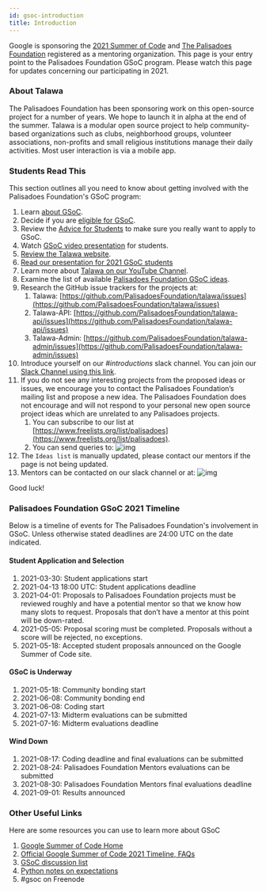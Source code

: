```yaml
---
id: gsoc-introduction
title: Introduction
---
```


Google is sponsoring the [2021 Summer of Code](https://summerofcode.withgoogle.com/) and [The Palisadoes Foundation](http://www.palisadoes.org) registered as a mentoring organization. This page is your entry point to the Palisadoes Foundation GSoC program. Please watch this page for updates concerning our participating in 2021.

### About Talawa

The Palisadoes Foundation has been sponsoring work on this open-source project for a number of years. We hope to launch it in alpha at the end of the summer. Talawa is a modular open source project to help community-based organizations such as clubs, neighborhood groups, volunteer associations, non-profits and small religious institutions manage their daily activities. Most user interaction is via a mobile app.

### Students Read This

This section outlines all you need to know about getting involved with the Palisadoes Foundation's GSoC program:

1. Learn [about GSoC](https://summerofcode.withgoogle.com/about/).
1. Decide if you are [eligible for GSoC](https://summerofcode.withgoogle.com/get-started/).
1. Review the [Advice for Students](https://opensource.googleblog.com/2011/03/dos-and-donts-of-google-summer-of-code.html) to make sure you really want to apply to GSoC.
1. Watch [GSoC video presentation](https://www.youtube.com/watch?v=S6IP_6HG2QE) for students.
1. [Review the Talawa website](https://palisadoesfoundation.github.io/talawa.github.io/).
1. [Read our presentation for 2021 GSoC students](http://www.palisadoes.org/wp-content/uploads/2021/03/gsoc-2021-talawa.pdf)
1. Learn more about [Talawa on our YouTube Channel](https://www.youtube.com/watch?v=Z4l5r3lcfe8&list=PLv50qHwThlJVTUZsVz2CbRSi2f8uF9XE6&index=5).
1. Examine the list of available [Palisadoes Foundation GSoC ideas](http://www.palisadoes.org/gsoc/ideas/).
1. Research the GitHub issue trackers for the projects at:
    1. Talawa: [https://github.com/PalisadoesFoundation/talawa/issues](https://github.com/PalisadoesFoundation/talawa/issues)
    1. Talawa-API: [https://github.com/PalisadoesFoundation/talawa-api/issues](https://github.com/PalisadoesFoundation/talawa-api/issues)
    1. Talawa-Admin: [https://github.com/PalisadoesFoundation/talawa-admin/issues](https://github.com/PalisadoesFoundation/talawa-admin/issues)
1. Introduce yourself on our *#introductions* slack channel. You can join our [Slack Channel using this link](https://join.slack.com/t/thepalisadoes-dyb6419/shared_invite/zt-nk79xxlg-OxTdlrD7RLaswu8EO_Q5rg).
1. If you do not see any interesting projects from the proposed ideas or issues, we encourage you to contact the Palisadoes Foundation’s mailing list and propose a new idea. The Palisadoes Foundation does not encourage and will not respond to your personal new open source project ideas which are unrelated to any Palisadoes projects.
    1. You can subscribe to our list at [https://www.freelists.org/list/palisadoes](https://www.freelists.org/list/palisadoes).  
    1. You can send queries to:
           ![img](/img/freelists.png)
1. The `Ideas list` is manually updated, please contact our mentors if the page is not being updated.
1. Mentors can be contacted on our slack channel or at:
       ![img](/img/mentors.png)

Good luck!

### Palisadoes Foundation GSoC 2021 Timeline

Below is a timeline of events for The Palisadoes Foundation's involvement in GSoC. Unless otherwise stated deadlines are 24:00 UTC on the date indicated.

#### Student Application and Selection

1. 2021-03-30: Student applications start
1. 2021-04-13 18:00 UTC: Student applications deadline
1. 2021-04-01: Proposals to Palisadoes Foundation projects must be reviewed roughly and have a potential mentor so that we know how many slots to request. Proposals that don’t have a mentor at this point will be down-rated.
1. 2021-05-05: Proposal scoring must be completed. Proposals without a score will be rejected, no exceptions.
1. 2021-05-18: Accepted student proposals announced on the Google Summer of Code site.

#### GSoC is Underway

1. 2021-05-18: Community bonding start
1. 2021-06-08: Community bonding end
1. 2021-06-08: Coding start
1. 2021-07-13: Midterm evaluations can be submitted
1. 2021-07-16: Midterm evaluations deadline

#### Wind Down

1. 2021-08-17: Coding deadline and final evaluations can be submitted
1. 2021-08-24: Palisadoes Foundation Mentors evaluations can be submitted
1. 2021-08-30: Palisadoes Foundation Mentors final evaluations deadline
1. 2021-09-01: Results announced

### Other Useful Links

Here are some resources you can use to learn more about GSoC

1. [Google Summer of Code Home](https://summerofcode.withgoogle.com/)
1. [Official Google Summer of Code 2021 Timeline, FAQs](https://summerofcode.withgoogle.com/how-it-works/#timeline)
1. [GSoC discussion list](https://groups.google.com/group/google-summer-of-code-discuss)
1. [Python notes on expectations](https://wiki.python.org/moin/SummerOfCode/Expectations)
1. #gsoc on Freenode
